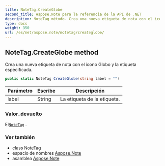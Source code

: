 ```yaml
---
title: NoteTag.CreateGlobe
second_title: Aspose.Note para la referencia de la API de .NET
description: NoteTag método. Crea una nueva etiqueta de nota con el icono Globo y la etiqueta especificada.
type: docs
weight: 350
url: /es/net/aspose.note/notetag/createglobe/
---
```

## NoteTag.CreateGlobe method

Crea una nueva etiqueta de nota con el icono Globo y la etiqueta especificada.

```csharp
public static NoteTag CreateGlobe(string label = "")
```

| Parámetro | Escribe | Descripción |
| --- | --- | --- |
| label | String | La etiqueta de la etiqueta. |

### Valor_devuelto

El[`NoteTag`](../) .

### Ver también

* class [NoteTag](../)
* espacio de nombres [Aspose.Note](../../notetag/)
* asamblea [Aspose.Note](../../../)


